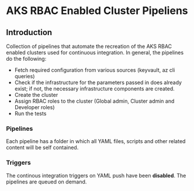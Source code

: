 # AKS RBAC Enabled Cluster Pipeliens

## Introduction

Collection of pipelines that automate the recreation of the AKS RBAC enabled clusters used for continuous integration.
In general, the pipelines do the following:
* Fetch required configuration from various sources (keyvault, az cli queries)
* Check if the infrastructure for the parameters passed in does already exist; if not, the necessary infrastructure components are created.
* Create the cluster
* Assign RBAC roles to the cluster (Global admin, Cluster admin and Developer roles)
* Run the tests

### Pipelines
Each pipeline has a folder in which all YAML files, scripts and other related content will be self contained.

### Triggers
The continous integration triggers on YAML push have been __disabled__. The pipelines are queued on demand.

